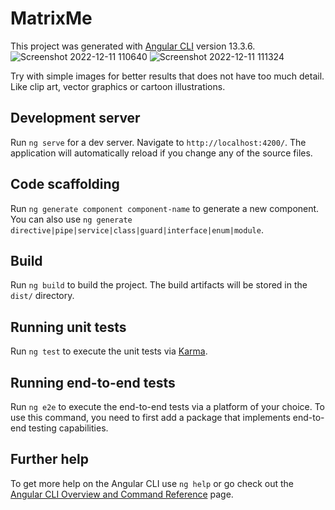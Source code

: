 # MatrixMe

This project was generated with [Angular CLI](https://github.com/angular/angular-cli) version 13.3.6.
![Screenshot 2022-12-11 110640](https://user-images.githubusercontent.com/57598793/206888240-a3017690-2de9-4717-bffc-4d770de4baa9.png)
![Screenshot 2022-12-11 111324](https://user-images.githubusercontent.com/57598793/206888391-3c9b56fb-09b3-49df-a727-94738bc77699.png)


Try with simple images for better results that does not have too much detail. Like clip art, vector graphics or cartoon illustrations. 

## Development server

Run `ng serve` for a dev server. Navigate to `http://localhost:4200/`. The application will automatically reload if you change any of the source files.

## Code scaffolding

Run `ng generate component component-name` to generate a new component. You can also use `ng generate directive|pipe|service|class|guard|interface|enum|module`.

## Build

Run `ng build` to build the project. The build artifacts will be stored in the `dist/` directory.

## Running unit tests

Run `ng test` to execute the unit tests via [Karma](https://karma-runner.github.io).

## Running end-to-end tests

Run `ng e2e` to execute the end-to-end tests via a platform of your choice. To use this command, you need to first add a package that implements end-to-end testing capabilities.

## Further help

To get more help on the Angular CLI use `ng help` or go check out the [Angular CLI Overview and Command Reference](https://angular.io/cli) page.
